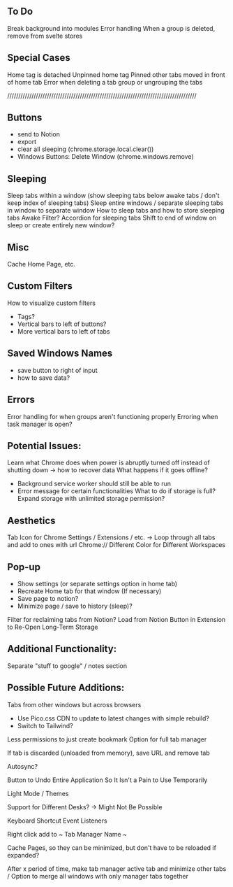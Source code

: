 ## To Do

Break background into modules
Error handling
When a group is deleted, remove from svelte stores

## Special Cases

Home tag is detached
Unpinned home tag
Pinned other tabs moved in front of home tab
Error when deleting a tab group or ungrouping the tabs

//////////////////////////////////////////////////////////////////////////////////////

## Buttons

- send to Notion
- export
- clear all sleeping (chrome.storage.local.clear())
- Windows Buttons: Delete Window (chrome.windows.remove)

## Sleeping

Sleep tabs within a window (show sleeping tabs below awake tabs / don't keep index of sleeping tabs)
Sleep entire windows / separate sleeping tabs in window to separate window
How to sleep tabs and how to store sleeping tabs
Awake Filter?
Accordion for sleeping tabs
Shift to end of window on sleep or create entirely new window?

## Misc

Cache Home Page, etc.

## Custom Filters

How to visualize custom filters

- Tags?
- Vertical bars to left of buttons?
- More vertical bars to left of tabs

## Saved Windows Names

- save button to right of input
- how to save data?

## Errors

Error handling for when groups aren't functioning properly
Erroring when task manager is open?

## Potential Issues:

Learn what Chrome does when power is abruptly turned off instead of shutting down -> how to recover data
What happens if it goes offline?

- Background service worker should still be able to run
- Error message for certain functionalities
  What to do if storage is full?
  Expand storage with unlimited storage permission?

## Aesthetics

Tab Icon for Chrome Settings / Extensions / etc. -> Loop through all tabs and add to ones with url Chrome://
Different Color for Different Workspaces

## Pop-up

- Show settings (or separate settings option in home tab)
- Recreate Home tab for that window (If necessary)
- Save page to notion?
- Minimize page / save to history (sleep)?

Filter for reclaiming tabs from Notion?
Load from Notion Button in Extension to Re-Open Long-Term Storage

## Additional Functionality:

Separate "stuff to google" / notes section

## Possible Future Additions:

Tabs from other windows but across browsers

- Use Pico.css CDN to update to latest changes with simple rebuild?
- Switch to Tailwind?

Less permissions to just create bookmark
Option for full tab manager

If tab is discarded (unloaded from memory), save URL and remove tab

Autosync?

Button to Undo Entire Application So It Isn't a Pain to Use Temporarily

Light Mode / Themes

Support for Different Desks? -> Might Not Be Possible

Keyboard Shortcut Event Listeners

Right click add to ~ Tab Manager Name ~

Cache Pages, so they can be minimized, but don't have to be reloaded if expanded?

After x period of time, make tab manager active tab and minimize other tabs / Option to merge all windows with only manager tabs together
